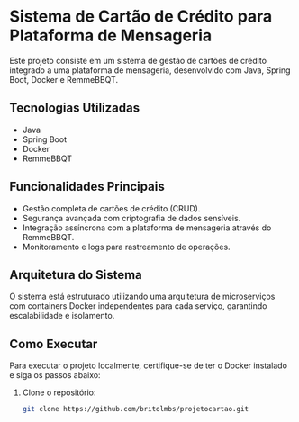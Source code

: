 # Sistema de Cartão de Crédito para Plataforma de Mensageria

Este projeto consiste em um sistema de gestão de cartões de crédito integrado a uma plataforma de mensageria, desenvolvido com Java, Spring Boot, Docker e RemmeBBQT.

## Tecnologias Utilizadas

- Java
- Spring Boot
- Docker
- RemmeBBQT

## Funcionalidades Principais

- Gestão completa de cartões de crédito (CRUD).
- Segurança avançada com criptografia de dados sensíveis.
- Integração assíncrona com a plataforma de mensageria através do RemmeBBQT.
- Monitoramento e logs para rastreamento de operações.

## Arquitetura do Sistema

O sistema está estruturado utilizando uma arquitetura de microserviços com containers Docker independentes para cada serviço, garantindo escalabilidade e isolamento.

## Como Executar

Para executar o projeto localmente, certifique-se de ter o Docker instalado e siga os passos abaixo:

1. Clone o repositório:

   ```bash
   git clone https://github.com/britolmbs/projetocartao.git
